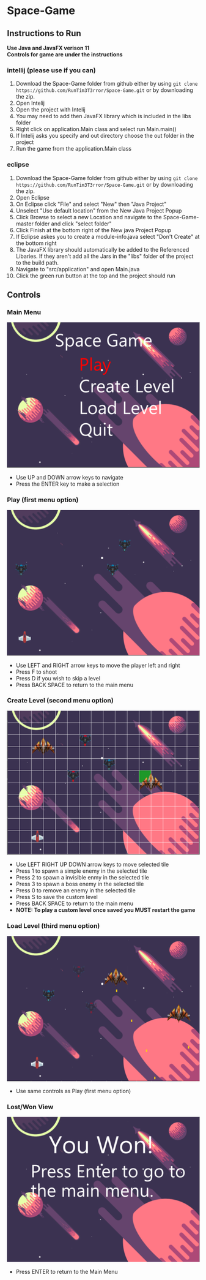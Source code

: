 # Space-Game
## Instructions to Run
<b> Use Java and JavaFX verison 11 </b>
<br>
<b> Controls for game are under the instructions </b>
### intellij (please use if you can)
1. Download the Space-Game folder from github either by using `git clone https://github.com/RunTim3T3rror/Space-Game.git` or by downloading the zip.
2. Open Intelij
3. Open the project with Intelij
4. You may need to add then JavaFX library which is included in the libs folder
5. Right click on application.Main class and select run Main.main()
5. If Intelij asks you specify and out directory choose the out folder in the project
6. Run the game from the application.Main class 
### eclipse
1. Download the Space-Game folder from github either by using `git clone https://github.com/RunTim3T3rror/Space-Game.git` or by downloading the zip.
2. Open Eclipse
3. On Eclipse click "File" and select "New" then "Java Project"
4. Unselect "Use default location" from the New Java Project Popup
5. Click Browse to select a new Location and navigate to the Space-Game-master folder and click "select folder"
6. Click Finish at the bottom right of the New java Project Popup
7. If Eclipse askes you to create a module-info.java select "Don't Create" at the bottom right
8. The JavaFX library should automatically be added to the Referenced Libaries. If they aren't add all the Jars in the "libs" folder of the project to the build path.
10. Navigate to "src/application" and open Main.java
11. Click the green run button at the top and the project should run
## Controls
### Main Menu
![alt text](https://github.com/RunTim3T3rror/Space-Game/raw/master/Screenshtos/Main%20Menu.PNG "Main Menu")
* Use UP and DOWN arrow keys to navigate
* Press the ENTER key to make a selection
### Play (first menu option)
![alt text](https://github.com/RunTim3T3rror/Space-Game/raw/master/Screenshtos/Play.PNG "Play")
* Use LEFT and RIGHT arrow keys to move the player left and right
* Press F to shoot
* Press D if you wish to skip a level
* Press BACK SPACE to return to the main menu
### Create Level (second menu option)
![alt text](https://github.com/RunTim3T3rror/Space-Game/raw/master/Screenshtos/Create.PNG "Crete")
* Use LEFT RIGHT UP DOWN arrow keys to move selected tile
* Press 1 to spawn a simple enemy in the selected tile
* Press 2 to spawn a invisible enmy in the selected tile
* Press 3 to spawn a boss enemy in the selected tile
* Press 0 to remove an enemy in the selected tile
* Press S to save the custom level
* Press BACK SPACE to return to the main menu
* <b> NOTE: To play a custom level once saved you MUST restart the game </b>
### Load Level (third menu option)
![alt text](https://github.com/RunTim3T3rror/Space-Game/raw/master/Screenshtos/Custom.PNG "Play Custom")
* Use same controls as Play (first menu option) 
### Lost/Won View
![alt text](https://github.com/RunTim3T3rror/Space-Game/raw/master/Screenshtos/Won.PNG "Won Level")
* Press ENTER to return to the Main Menu
